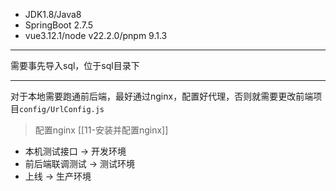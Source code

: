 - JDK1.8/Java8
- SpringBoot 2.7.5
- vue3.12.1/node v22.2.0/pnpm 9.1.3
---
需要事先导入sql，位于sql目录下

---
对于本地需要跑通前后端，最好通过nginx，配置好代理，否则就需要更改前端项目`config/UrlConfig.js`
> 配置nginx [[11-安装并配置nginx]]
- 本机测试接口 -> 开发环境
- 前后端联调测试 -> 测试环境
- 上线 -> 生产环境
